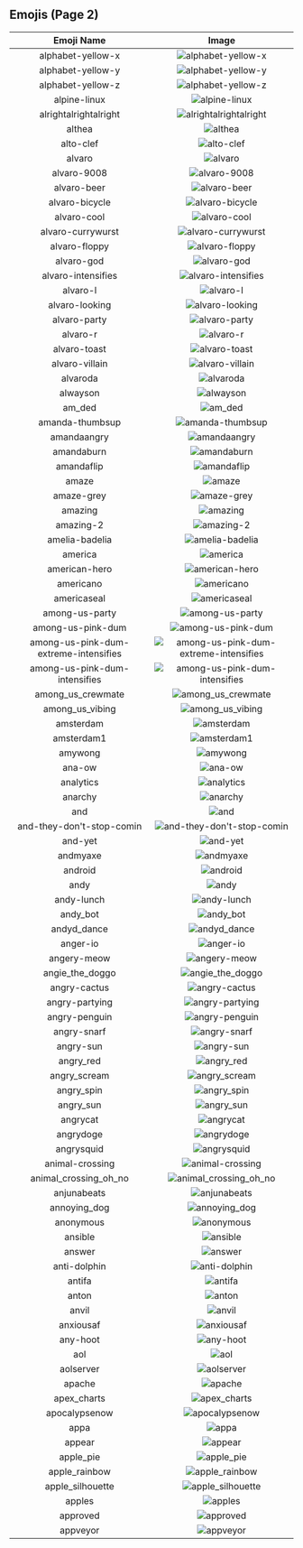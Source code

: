
  ## Emojis (Page 2)
  |Emoji Name|Image|
  | :-: | :-: |
  |alphabet-yellow-x| ![alphabet-yellow-x](/output/alphabet-yellow-x.png)|
  |alphabet-yellow-y| ![alphabet-yellow-y](/output/alphabet-yellow-y.png)|
  |alphabet-yellow-z| ![alphabet-yellow-z](/output/alphabet-yellow-z.png)|
  |alpine-linux| ![alpine-linux](/output/alpine-linux.png)|
  |alrightalrightalright| ![alrightalrightalright](/output/alrightalrightalright.png)|
  |althea| ![althea](/output/althea.png)|
  |alto-clef| ![alto-clef](/output/alto-clef.jpg)|
  |alvaro| ![alvaro](/output/alvaro.jpg)|
  |alvaro-9008| ![alvaro-9008](/output/alvaro-9008.jpg)|
  |alvaro-beer| ![alvaro-beer](/output/alvaro-beer.png)|
  |alvaro-bicycle| ![alvaro-bicycle](/output/alvaro-bicycle.png)|
  |alvaro-cool| ![alvaro-cool](/output/alvaro-cool.png)|
  |alvaro-currywurst| ![alvaro-currywurst](/output/alvaro-currywurst.jpg)|
  |alvaro-floppy| ![alvaro-floppy](/output/alvaro-floppy.png)|
  |alvaro-god| ![alvaro-god](/output/alvaro-god.png)|
  |alvaro-intensifies| ![alvaro-intensifies](/output/alvaro-intensifies.gif)|
  |alvaro-l| ![alvaro-l](/output/alvaro-l.png)|
  |alvaro-looking| ![alvaro-looking](/output/alvaro-looking.gif)|
  |alvaro-party| ![alvaro-party](/output/alvaro-party.jpg)|
  |alvaro-r| ![alvaro-r](/output/alvaro-r.png)|
  |alvaro-toast| ![alvaro-toast](/output/alvaro-toast.png)|
  |alvaro-villain| ![alvaro-villain](/output/alvaro-villain.gif)|
  |alvaroda| ![alvaroda](/output/alvaroda.png)|
  |alwayson| ![alwayson](/output/alwayson.png)|
  |am_ded| ![am_ded](/output/am_ded.png)|
  |amanda-thumbsup| ![amanda-thumbsup](/output/amanda-thumbsup.gif)|
  |amandaangry| ![amandaangry](/output/amandaangry.gif)|
  |amandaburn| ![amandaburn](/output/amandaburn.gif)|
  |amandaflip| ![amandaflip](/output/amandaflip.gif)|
  |amaze| ![amaze](/output/amaze.gif)|
  |amaze-grey| ![amaze-grey](/output/amaze-grey.gif)|
  |amazing| ![amazing](/output/amazing.png)|
  |amazing-2| ![amazing-2](/output/amazing-2)|
  |amelia-badelia| ![amelia-badelia](/output/amelia-badelia.png)|
  |america| ![america](/output/america.png)|
  |american-hero| ![american-hero](/output/american-hero.jpg)|
  |americano| ![americano](/output/americano.png)|
  |americaseal| ![americaseal](/output/americaseal.png)|
  |among-us-party| ![among-us-party](/output/among-us-party.gif)|
  |among-us-pink-dum| ![among-us-pink-dum](/output/among-us-pink-dum.png)|
  |among-us-pink-dum-extreme-intensifies| ![among-us-pink-dum-extreme-intensifies](/output/among-us-pink-dum-extreme-intensifies.gif)|
  |among-us-pink-dum-intensifies| ![among-us-pink-dum-intensifies](/output/among-us-pink-dum-intensifies.gif)|
  |among_us_crewmate| ![among_us_crewmate](/output/among_us_crewmate.png)|
  |among_us_vibing| ![among_us_vibing](/output/among_us_vibing.gif)|
  |amsterdam| ![amsterdam](/output/amsterdam.png)|
  |amsterdam1| ![amsterdam1](/output/amsterdam1.png)|
  |amywong| ![amywong](/output/amywong.png)|
  |ana-ow| ![ana-ow](/output/ana-ow.png)|
  |analytics| ![analytics](/output/analytics.png)|
  |anarchy| ![anarchy](/output/anarchy.png)|
  |and| ![and](/output/and.png)|
  |and-they-don't-stop-comin| ![and-they-don't-stop-comin](/output/and-they-don't-stop-comin.gif)|
  |and-yet| ![and-yet](/output/and-yet.jpg)|
  |andmyaxe| ![andmyaxe](/output/andmyaxe.jpg)|
  |android| ![android](/output/android.png)|
  |andy| ![andy](/output/andy.png)|
  |andy-lunch| ![andy-lunch](/output/andy-lunch.gif)|
  |andy_bot| ![andy_bot](/output/andy_bot.gif)|
  |andyd_dance| ![andyd_dance](/output/andyd_dance.gif)|
  |anger-io| ![anger-io](/output/anger-io.png)|
  |angery-meow| ![angery-meow](/output/angery-meow.png)|
  |angie_the_doggo| ![angie_the_doggo](/output/angie_the_doggo.png)|
  |angry-cactus| ![angry-cactus](/output/angry-cactus.gif)|
  |angry-partying| ![angry-partying](/output/angry-partying.png)|
  |angry-penguin| ![angry-penguin](/output/angry-penguin.png)|
  |angry-snarf| ![angry-snarf](/output/angry-snarf.png)|
  |angry-sun| ![angry-sun](/output/angry-sun.png)|
  |angry_red| ![angry_red](/output/angry_red.gif)|
  |angry_scream| ![angry_scream](/output/angry_scream.png)|
  |angry_spin| ![angry_spin](/output/angry_spin.gif)|
  |angry_sun| ![angry_sun](/output/angry_sun.png)|
  |angrycat| ![angrycat](/output/angrycat.gif)|
  |angrydoge| ![angrydoge](/output/angrydoge.png)|
  |angrysquid| ![angrysquid](/output/angrysquid.png)|
  |animal-crossing| ![animal-crossing](/output/animal-crossing.png)|
  |animal_crossing_oh_no| ![animal_crossing_oh_no](/output/animal_crossing_oh_no)|
  |anjunabeats| ![anjunabeats](/output/anjunabeats.png)|
  |annoying_dog| ![annoying_dog](/output/annoying_dog)|
  |anonymous| ![anonymous](/output/anonymous.png)|
  |ansible| ![ansible](/output/ansible.png)|
  |answer| ![answer](/output/answer)|
  |anti-dolphin| ![anti-dolphin](/output/anti-dolphin.jpg)|
  |antifa| ![antifa](/output/antifa.png)|
  |anton| ![anton](/output/anton.jpg)|
  |anvil| ![anvil](/output/anvil.png)|
  |anxiousaf| ![anxiousaf](/output/anxiousaf.png)|
  |any-hoot| ![any-hoot](/output/any-hoot.png)|
  |aol| ![aol](/output/aol.png)|
  |aolserver| ![aolserver](/output/aolserver.png)|
  |apache| ![apache](/output/apache.png)|
  |apex_charts| ![apex_charts](/output/apex_charts.png)|
  |apocalypsenow| ![apocalypsenow](/output/apocalypsenow.png)|
  |appa| ![appa](/output/appa.png)|
  |appear| ![appear](/output/appear.gif)|
  |apple_pie| ![apple_pie](/output/apple_pie.png)|
  |apple_rainbow| ![apple_rainbow](/output/apple_rainbow.jpg)|
  |apple_silhouette| ![apple_silhouette](/output/apple_silhouette.jpg)|
  |apples| ![apples](/output/apples.png)|
  |approved| ![approved](/output/approved.png)|
  |appveyor| ![appveyor](/output/appveyor.png)|
  